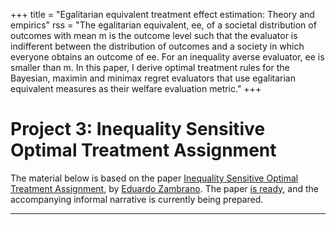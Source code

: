 +++
title = "Egalitarian equivalent treatment effect estimation: Theory and empirics"
rss = "The egalitarian equivalent, ee, of a societal distribution of outcomes with mean m is the outcome level such that the evaluator is indifferent between the distribution of outcomes and a society in which everyone obtains an outcome of ee. For an inequality averse evaluator, ee is smaller than m. In this paper, I derive optimal treatment rules for the Bayesian, maximin and minimax regret evaluators that use egalitarian equivalent measures as their welfare evaluation metric."
+++

# Project 3: Inequality Sensitive Optimal Treatment Assignment

The material below is based on the paper [Inequality Sensitive Optimal Treatment Assignment](https://osf.io/wv5jt), by [Eduardo Zambrano](https://eduardo-zambrano.github.io/). The paper [is ready](https://osf.io/wv5jt), and the accompanying informal narrative is currently being prepared.

---

